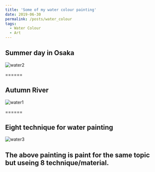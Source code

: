 ```yaml
---
title: 'Some of my water colour painting'
date: 2019-06-30
permalink: /posts/water_colour
tags:
  - Water Colour
  - Art
---
```


## Summer day in Osaka
![water2](https://user-images.githubusercontent.com/48281792/155861937-7162b2a8-edd0-454e-8171-6ed720ff82bd.jpg)


======
## Autumn River
![water1](https://user-images.githubusercontent.com/48281792/155861941-98539487-96ef-4716-83e4-8d5be618b887.jpg)

======
## Eight technique for water painting
![water3](https://user-images.githubusercontent.com/48281792/155861947-6d590f27-052a-49cf-923a-d70c5709ae18.jpg)

The above painting is paint for the same topic but useing 8 technique/material.
------
